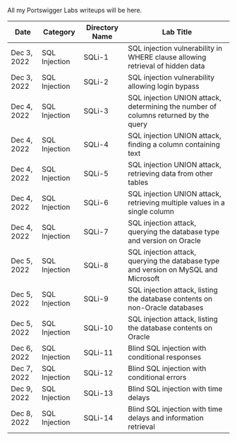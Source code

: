 All my Portswigger Labs writeups will be here.

Date	 	 | Category      | Directory Name | Lab Title
-------------|---------------|----------------|----------------------
Dec 3, 2022  | SQL Injection | SQLi-1         | SQL injection vulnerability in WHERE clause allowing retrieval of hidden data
Dec 3, 2022  | SQL Injection | SQLi-2         | SQL injection vulnerability allowing login bypass
Dec 4, 2022  | SQL Injection | SQLi-3         | SQL injection UNION attack, determining the number of columns returned by the query
Dec 4, 2022  | SQL Injection | SQLi-4         | SQL injection UNION attack, finding a column containing text
Dec 4, 2022  | SQL Injection | SQLi-5         | SQL injection UNION attack, retrieving data from other tables
Dec 4, 2022  | SQL Injection | SQLi-6         | SQL injection UNION attack, retrieving multiple values in a single column
Dec 4, 2022  | SQL Injection | SQLi-7         | SQL injection attack, querying the database type and version on Oracle
Dec 5, 2022  | SQL Injection | SQLi-8         | SQL injection attack, querying the database type and version on MySQL and Microsoft
Dec 5, 2022  | SQL Injection | SQLi-9         | SQL injection attack, listing the database contents on non-Oracle databases
Dec 5, 2022  | SQL Injection | SQLi-10        | SQL injection attack, listing the database contents on Oracle
Dec 6, 2022  | SQL Injection | SQLi-11        | Blind SQL injection with conditional responses
Dec 7, 2022  | SQL Injection | SQLi-12        | Blind SQL injection with conditional errors
Dec 9, 2022  | SQL Injection | SQLi-13        | Blind SQL injection with time delays
Dec 8, 2022  | SQL Injection | SQLi-14        | Blind SQL injection with time delays and information retrieval